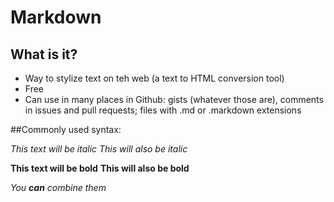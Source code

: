 # Markdown

## What is it?
* Way to stylize text on teh web (a text to HTML conversion tool)
* Free
* Can use in many places in Github: gists (whatever those are), comments in issues and pull requests; files with .md or .markdown extensions


##Commonly used syntax:

*This text will be italic*
_This will also be italic_

**This text will be bold**
__This will also be bold__

_You **can** combine them_

